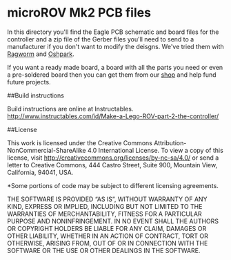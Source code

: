 # microROV Mk2 PCB files

In this directory you'll find the Eagle PCB schematic and board files for the controller and a zip file of the Gerber files you'll need to send to a manufacturer if you don't want to modify the deisgns. We've tried them with [Ragworm](http://ragworm.eu/) and [Oshpark](https://oshpark.com/).

If you want a ready made board, a board with all the parts you need or even a pre-soldered board then you can get them from our [shop](http://darkwater.io/shop/) and help fund future projects.

##Build instructions

Build instructions are online at Instructables.
http://www.instructables.com/id/Make-a-Lego-ROV-part-2-the-controller/

##License

This work is licensed under the Creative Commons Attribution-NonCommercial-ShareAlike 4.0 International License. To view a copy of this license, visit http://creativecommons.org/licenses/by-nc-sa/4.0/ or send a letter to Creative Commons, 444 Castro Street, Suite 900, Mountain View, California, 94041, USA.

*Some portions of code may be subject to different licensing agreements.

THE SOFTWARE IS PROVIDED “AS IS”, WITHOUT WARRANTY OF ANY KIND, EXPRESS OR IMPLIED, INCLUDING BUT NOT LIMITED TO THE WARRANTIES OF MERCHANTABILITY, FITNESS FOR A PARTICULAR PURPOSE AND NONINFRINGEMENT. IN NO EVENT SHALL THE AUTHORS OR COPYRIGHT HOLDERS BE LIABLE FOR ANY CLAIM, DAMAGES OR OTHER LIABILITY, WHETHER IN AN ACTION OF CONTRACT, TORT OR OTHERWISE, ARISING FROM, OUT OF OR IN CONNECTION WITH THE SOFTWARE OR THE USE OR OTHER DEALINGS IN THE SOFTWARE.
